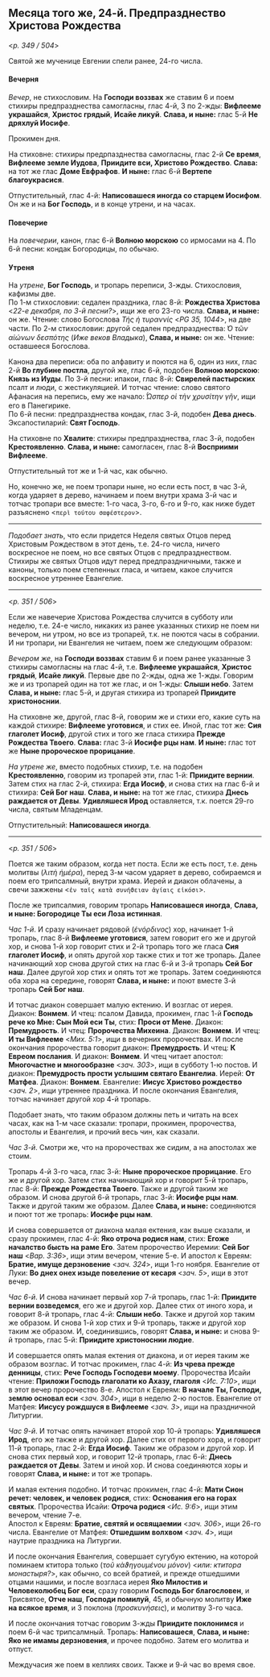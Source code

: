 
## Месяца того же, 24-й. Предпразднество Христова Рождества  

<*p. 349 / 504*>

Святой же мученице Евгении спели ранее, 24-го числа.

#### Вечерня

*Вечер*, не стихословим. На **Господи воззвах** же ставим 6 и поем стихиры предпразднества самогласны,
глас 4-й, 3 по 2-жды: **Вифлееме украшайся**, **Христос грядый**, **Исайе ликуй**. 
**Слава, и ныне:** глас 5-й **Не дряхлуй Иосифе**.   

Прокимен дня. 

На стиховне: стихиры предрпазднества самогласны, глас 2-й **Се время**, **Вифлееме земле Иудова**, 
**Приидите вси, Христово Рождество**. **Слава:** на тот же глас **Доме Евфрафов**. 
**И ныне:** глас 6-й **Вертепе благоукрасися**. 

Отпустительный, глас 4-й: **Написовашеся иногда со старцем Иосифом**. Он же и на **Бог Господь**, 
и в конце утрени, и на часах.  

#### Повечерие

На *повечерии*, канон, глас 6-й **Волною морскою** со ирмосами на 4. По 6-й песни: кондак Богородицы, 
по обычаю. 

#### Утреня

На *утрене*, **Бог Господь**, и тропарь переписи, 3-жды. Стихословия, кафизмы две.    
По 1-м стихословии: седален праздника, глас 8-й: **Рождества Христова** <*22-е декабря, по 3-й песни?*>, 
ищи же его 23-го числа. **Слава, и ныне:** он же. Чтение: слово Богослова 
*Τής ἡ τυραννίς* <*PG 35, 1044*>, на две части.
По 2-м стихословии: другой седален предпразднества: *̔Ο τῶν αἰώνων δεσπότης* (*Иже веков Владыка*), 
**Слава, и ныне:** он же. Чтение: оставшееся Богослова.

Канона два переписи: оба по алфавиту и поются на 6, один из них, глас 2-й **Во глубине постла**, 
другой же, глас 6-й, подобен **Волною морскою**: **Князь из Иуды**. 
По 3-й песни: ипакои, глас 8-й: **Свирелей пастырских** псалт и люди, с жестикуляцией. И тотчас чтение: 
слово святого Афанасия на перепись, ему же начало: *̔́Ωσπερ οἱ τὴν χρυσίτην γῆν*, ищи его в Панегирике.   
По 6-й песни: предпразднества кондак, глас 3-й, подобен **Дева днесь**. 
Эксапостиларий: **Свят Господь**. 

На стиховне по **Хвалите**: стихиры предпразднества, глас 3-й, подобен **Крестоявленно**. 
**Слава, и ныне:** самогласен, глас 8-й **Восприими Вифлееме**. 

Отпустительный тот же и 1-й час, как обычно.

Но, конечно же, не поем тропари ныне, но если есть пост, в час 3-й, когда ударяет в дерево, 
начинаем и поем внутри храма 3-й час и тотчас тропари все вместе: 1-го часа, 3-го, 6-го и 9-го, 
как ниже будет разъяснено <`περὶ τούτου σαφέστερον`>. 

---

*Подобает знать*, что если придется Неделя святых Отцов перед Христовым Рождеством в этот день, 
т.е. 24-го числа, ничего воскресное не поем, но все святых Отцов с предпразднеством. Стихиры же 
святых Отцов идут перед предпраздничными, также и каноны, только поем степенных гласа, и читаем, какое 
случится воскресное утреннее Евангелие.

--- 

<*p. 351 / 506*>

Если же навечерие Христова Рождества случится в субботу или неделю, т.е. 24-е число, никаких из 
ранее указанных стихир не поем ни вечером, ни утром, но все из тропарей, т.к. не поются часы в собрании. 
И ни тропари, ни Евангелия не читаем, поем же следующим образом: 

*Вечером же*, на **Господи воззвах** ставим 6 и поем ранее указанные 3 стихиры самогласны на глас 4-й, 
т.е. **Вифлееме украшайся**, **Христос грядый**, **Исайе ликуй**. Первые две по 2-жды, одна же 1-жды. 
Говорим же и из тропарей один на тот же глас, и он 1-жды: **Слыши небо**. Затем **Слава, и ныне:** 
глас 5-й, и другая стихира из тропарей **Приидите христоноснии**.

На стиховне же, другой, глас 8-й, говорим же и стихи его, какие суть на каждой стихире: 
**Вифлееме уготовися**, и стих ее. Иной, глас тот же: **Сия глаголет Иосиф**, другой стих и того же 
гласа стихира **Прежде Рождества Твоего**. **Слава:** глас 3-й **Иосифе рцы нам**. 
**И ныне:** глас тот же **Ныне пророческое прорицание**. 

*На утрене же*, вместо подобных стихир, т.е. на подобен **Крестоявленно**, говорим из тропарей эти, 
глас 1-й: **Приидите вернии**. Затем стих на глас 2-й, стихира: **Егда Иосиф**, и снова стих 
на глас 6-й и стихира: **Сей Бог наш**. **Слава, и ныне:** на тот же глас, стихира 
**Днесь раждается от Девы**. 
**Удивляшеся Ирод** оставляется, т.к. поется 29-го числа, святым Младенцам. 

Отпустительный: **Написовашеся иногда**.

--- 

<*p. 351 / 506*>

Поется же таким образом, когда нет поста. Если же есть пост, т.е. день молитвы (*λιτὴ ἡμέρα*), 
перед 3-м часом ударяет в дерево, собираемся и поем его трипсалмный, внутри храма. Иерей и 
диакон облачены, а свечи зажжены <`ἐν ταῖς κατὰ συνήϑειαν ἁγίαις εἰκόσι`>. 

После же трипсалмия, говорим тропарь **Написовашеся иногда**, **Слава, и ныне: Богородице Ты еси 
Лоза истинная**.

*Час 1-й*. И сразу начинает рядовой (*ἐνόρδινος*) хор, начинает 1-й тропарь, глас 8-й 
**Вифлееме уготовися**, затем говорит его же и другой хор, и снова 1-й хор говорит стих и 2-й тропарь 
того же гласа **Сия глаголет Иосиф**, и опять другой хор также стих и тот же тропарь. Далее начинающий 
хор снова другой стих на глас 6-й и 3-й тропарь **Сей Бог наш**. Далее другой хор стих и опять тот же 
тропарь. Затем соединяются оба хора на середине, говорят **Слава, и ныне:** и поют вместе 3-й тропарь 
**Сей Бог наш**.

И тотчас диакон совершает малую ектению. И возглас от иерея. Диакон: **Вонмем**. И чтец: псалом Давида, 
прокимен, глас 1-й **Господь рече ко Мне: Сын Мой еси Ты**, стих: **Проси от Мене**. 
Диакон: **Премудрость**. И чтец: **Пророчества Михеина**. Диакон: **Вонмем**. 
И чтец: **И ты Вифлееме** <*Мих. 5:1*>, ищи в вечерних пророчествах. 
И после окончания пророчества говорит диакон: **Премудрость**. И чтец: **К Евреом послания**. 
И диакон: **Вонмем**. И чтец читает апостол: **Многочастне и многообразне** <*зач. 303*>, ищи в субботу 
1-ю постов. И диакон: **Премудрость прости услышим святаго Евангелиа**. Иерей: **От Матфеа**. 
Диакон: **Вонмем**. Евангелие: **Иисус Христово рождество** <*зач. 2*>, ищи утреннее праздника. 
И после окончания Евангелия, тотчас начинает другой хор 4-й тропарь. 

Подобает знать, что таким образом должны петь и читать на всех часах, как на 1-м часе сказали: 
тропари, прокимен, пророчества, апостолы и Евангелия, и прочий весь чин, как сказали. 

*Час 3-й*. Смотри же, что на пророчествах же сидим, а на апостолах же стоим. 

Тропарь 4-й 3-го часа, глас 3-й: **Ныне пророческое прорицание**. Его же и другой хор. 
Затем стих начинающий хор и говорит 5-й тропарь, глас 8-й: **Прежде Рождества Твоего**. Также и другой 
таким же образом. И снова другой 6-й тропарь, глас 3-й: **Иосифе рцы нам**. Также и другой таким же 
образом. Далее **Слава, и ныне:** соединяются и поют тот же тропарь: **Иосифе рцы нам**. 

И снова совершается от диакона малая ектения, как выше сказали, и сразу прокимен, глас 4-й: 
**Яко отроча родися нам**, стих: **Егоже началство бысть на раме Его**. 
Затем пророчество Иеремии: **Сей Бог наш** <*Вар. 3:36*>, ищи этим вечером, чтение 5-е. 
И апостол к Евреям: **Братие, имуще дерзновение** <*зач. 324*>, ищи 1-го ноября. 
Евангелие от Луки: **Во днех онех изыде повеление от кесаря** <*зач. 5*>, ищи в этот вечер.

*Час 6-й*. И снова начинает первый хор 7-й тропарь, глас 1-й: **Приидите вернии возведемся**, 
его же и другой хор. Далее стих от иного хора, и говорит 8-й тропарь, глас 4-й: **Слыши небо**. 
Также и другой хор таким же образом. И снова 1-й хор стих и 9-й тропарь, также и другой хор таким же 
образом. И, соединившись, говорят **Слава, и ныне:** и снова 9-й тропарь, глас 5-й: **Приидите 
христоноснии людие**. 

И совершается опять малая ектения от диакона, и от иерея таким же образом возглас. И тотчас 
прокимен, глас 4-й: **Из чрева прежде денницы**, стих: **Рече Господь Господеви моему**. 
Пророчества Исайи чтение: **Приложи Господь глаголати ко Ахазу, глаголя** <*Ис. 7:10*>, ищи в этот 
вечер пророчество 8-е. 
Апостол к Евреям: **В начале Ты, Господи, землю основал еси** <*зач. 304*>, ищи в неделю 2-ю постов. 
Евангелие от Матфея: **Иисусу рождшуся в Вифлееме** <*зач. 3*>, ищи на праздничной Литургии. 
 
*Час 9-й*. И тотчас опять начинает второй хор 10-й тропарь: **Удивляшеся Ирод**, 
его же также и другой хор. Далее стих от первого хора, и говорит 11-й тропарь, глас 2-й: **Егда Иосиф**. 
Таким же образом и другой хор. И снова стих первый хор, и говорит 12-й тропарь, глас 6-й: 
**Днесь раждается от Девы**. Затем и иной хор. И снова соединяются хоры и говорят **Слава, и ныне:** 
и тот же тропарь. 

И малая ектения подобно. И тотчас прокимен, глас 4-й: **Мати Сион речет: человек, и человек родися**, 
стих: **Основания eго на горах святых**. 
Пророчества Исайи: **Отроча родися** <*Ис. 9:6*>, ищи этим вечером, чтение 7-е.  
Апостол к Евреям: **Братие, святяй и освящаемии** <*зач. 306*>, ищи 26-го числа. 
Евангелие от Матфея: **Отшедшим волхвом** <*зач. 4*>, ищи наутрие праздника на Литургии.
 
И после окончания Евангелия, совершает сугубую ектению, на которой поминаем ктитора только 
(*τοῦ κὰϑηγουμένου μόνον*) <*или: ктитора монастыря?*>, как обычно, со всей братией, и
прежде отшедшими отцами нашими, и после возгласа иерея **Яко Милостив и Человеколюбец Бог еси**, 
сразу говорим **Господь Бог благословен**, и Трисвятое, **Отче наш**, **Господи помилуй**, 45, 
и обычную молитву **Иже на всякое время**, и 3 поклона (*προσκυνήσεις*), и молитву 3-го часа. 

И после окончания тотчас говорим 3-жды **Приидите поклонимся** и поем 6-й час трипсалмный. 
Тропарь: **Написовашеся**, **Слава, и ныне: Яко не имамы дерзновения**, и прочее подобно. 
Затем его молитва и отпуст. 

Междучасия же поем в келлиях своих. Также и 9-й час во время свое.    
